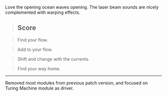Love the opening ocean waves opening.  The laser beam sounds are nicely complemented with warping effects.

>## Score

>Find your flow.

>Add to your flow.

>Shift and change with the currents.

>Find your way home.

---

Removed most modules from previous patch version, and focused on Turing Machine module as driver.
